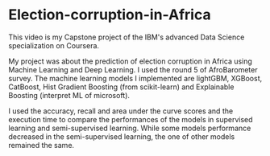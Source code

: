 # Election-corruption-in-Africa

This video is my Capstone project of the IBM's advanced Data Science specialization on Coursera. 

My project was about the prediction of election corruption in Africa using Machine Learning and Deep Learning.
I used the round 5 of AfroBarometer survey. The machine learning models I implemented are lightGBM, XGBoost, CatBoost,
Hist Gradient Boosting (from scikit-learn) and Explainable Boosting (interpret ML of microsoft).

I used the accuracy, recall and area under the curve scores and the execution time to compare the performances of the models 
in supervised learning and semi-supervised learning. While some models performance decreased in the semi-supervised learning, 
the one of other models remained the same.
